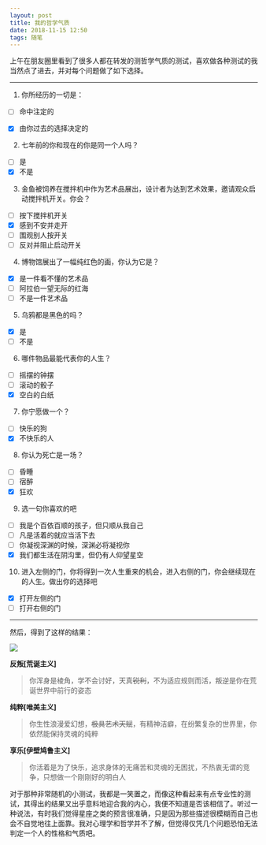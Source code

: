 ```yaml
---
layout: post
title: 我的哲学气质
date: 2018-11-15 12:50
tags: 随笔
---
```

<style>
    ul li {
        list-style-type: none;
        margin-left: -2em;
    }
</style>

上午在朋友圈里看到了很多人都在转发的测哲学气质的测试，喜欢做各种测试的我当然点了进去，并对每个问题做了如下选择。

------

1. 你所经历的一切是：

   - [ ] 命中注定的

   - [x] 由你过去的选择决定的

2. 七年前的你和现在的你是同一个人吗？

   - [ ] 是
   - [x] 不是

3. 金鱼被饲养在搅拌机中作为艺术品展出，设计者为达到艺术效果，邀请观众启动搅拌机开关。你会？

   - [ ] 按下搅拌机开关
   - [x] 感到不安并走开
   - [ ] 围观别人按开关
   - [ ] 反对并阻止启动开关

4. 博物馆展出了一幅纯红色的画，你认为它是？

   - [x] 是一件看不懂的艺术品
   - [ ] 阿拉伯一望无际的红海
   - [ ] 不是一件艺术品

5. 乌鸦都是黑色的吗？

   - [x] 是
   - [ ] 不是

6. 哪件物品最能代表你的人生？

   - [ ] 摇摆的钟摆
   - [ ] 滚动的骰子
   - [x] 空白的白纸

7. 你宁愿做一个？

   - [ ] 快乐的狗
   - [x] 不快乐的人

8. 你认为死亡是一场？

   - [ ] 昏睡
   - [ ] 宿醉
   - [x] 狂欢

9. 选一句你喜欢的吧

   - [ ] 我是个百依百顺的孩子，但只顺从我自己
   - [ ] 凡是活着的就应当活下去
   - [ ] 你凝视深渊的时候，深渊必将凝视你
   - [x] 我们都生活在阴沟里，但仍有人仰望星空

10. 进入左侧的门，你将得到一次人生重来的机会，进入右侧的门，你会继续现在的人生。做出你的选择吧

    - [x] 打开左侧的门
    - [ ] 打开右侧的门

------

然后，得到了这样的结果：

<a href="https://i.imgur.com/yC2HscK.jpg" data-fancybox data-caption="我的哲学气质">
<img src="https://i.imgur.com/lWA8Nvo.jpg"></a>

**反叛[荒诞主义]**

> 你浑身是棱角，学不会讨好，天真~~锐利~~，不为适应规则而活，叛逆是你在荒诞世界中前行的姿态

**纯粹[唯美主义]**

> 你生性浪漫爱幻想，~~极具艺术天赋~~，有精神洁癖，在纷繁复杂的世界里，你依然能保持灵魂的纯粹

**享乐[伊壁鸠鲁主义]**

> 你活着是为了快乐，追求身体的无痛苦和灵魂的无困扰，不热衷无谓的竞争，只想做一个刚刚好的明白人

对于那种非常随机的小测试，我都是一笑置之，而像这种看起来有点专业性的测试，其得出的结果又出乎意料地迎合我的内心，我便不知道是否该相信了。听过一种说法，有时我们觉得星座之类的预言很准确，只是因为那些描述很模糊而自己也会不自觉地往上面靠。我对心理学和哲学并不了解，但觉得仅凭几个问题恐怕无法判定一个人的性格和气质吧。